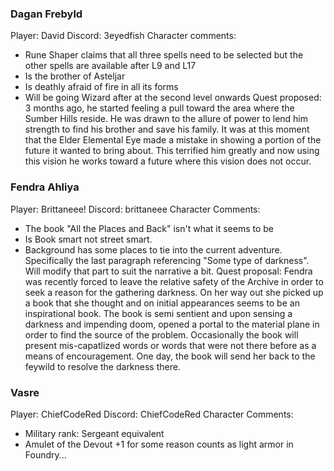 ### Dagan Frebyld
Player: David
Discord: 3eyedfish
Character comments:
- Rune Shaper claims that all three spells need to be selected but the other spells are available after L9 and L17
- Is the brother of Asteljar
- Is deathly afraid of fire in all its forms
- Will be going Wizard after at the second level onwards
Quest proposed:
3 months ago, he started feeling a pull toward the area where the Sumber Hills reside. He was drawn to the allure of power to lend him strength to find his brother and save his family. It was at this moment that the Elder Elemental Eye made a mistake in showing a portion of the future it wanted to bring about. This terrified him greatly and now using this vision he works toward a future where this vision does not occur.
### Fendra Ahliya
Player: Brittaneee!
Discord: brittaneee
Character Comments:
- The book "All the Places and Back" isn't what it seems to be
- Is Book smart not street smart.
- Background has some places to tie into the current adventure. Specifically the last paragraph referencing "Some type of darkness". Will modify that part to suit the narrative a bit.
Quest proposal:
Fendra was recently forced to leave the relative safety of the Archive in order to seek a reason for the gathering darkness. On her way out she picked up a book that she thought and on initial appearances seems to be an inspirational book. The book is semi sentient and upon sensing a darkness and impending doom, opened a portal to the material plane in order to find the source of the problem. Occasionally the book will present mis-capatlized words or words that were not there before as a means of encouragement. One day, the book will send her back to the feywild to resolve the darkness there. 
### Vasre
Player: ChiefCodeRed
Discord: ChiefCodeRed
Character Comments:
- Military rank: Sergeant equivalent
- Amulet of the Devout +1 for some reason counts as light armor in Foundry...